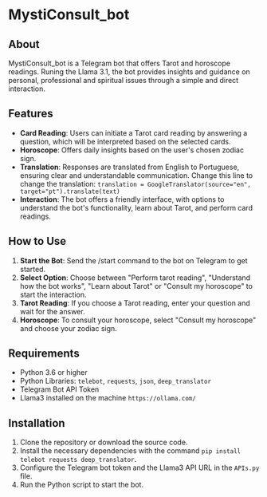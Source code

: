# MystiConsult_bot

## About

MystiConsult_bot is a Telegram bot that offers Tarot and horoscope readings. Runing the Llama 3.1, the bot provides insights and guidance on personal, professional and spiritual issues through a simple and direct interaction.

## Features

- **Card Reading**: Users can initiate a Tarot card reading by answering a question, which will be interpreted based on the selected cards.
- **Horoscope**:  Offers daily insights based on the user's chosen zodiac sign.
- **Translation**: Responses are translated from English to Portuguese, ensuring clear and understandable communication. Change this line to change the translation: `translation = GoogleTranslator(source="en", target="pt").translate(text)`
- **Interaction**: The bot offers a friendly interface, with options to understand the bot's functionality, learn about Tarot, and perform card readings.

## How to Use

1. **Start the Bot**: Send the /start command to the bot on Telegram to get started.
2. **Select Option**: Choose between "Perform tarot reading", "Understand how the bot works", "Learn about Tarot" or "Consult my horoscope" to start the interaction.
3. **Tarot Reading**: If you choose a Tarot reading, enter your question and wait for the answer.
4. **Horoscope**: To consult your horoscope, select "Consult my horoscope" and choose your zodiac sign.

## Requirements

- Python 3.6 or higher
- Python Libraries: `telebot`, `requests`, `json`, `deep_translator`
- Telegram Bot API Token
- Llama3 installed on the machine `https://ollama.com/`

## Installation

1. Clone the repository or download the source code.
2. Install the necessary dependencies with the command `pip install telebot requests deep_translator`.
3. Configure the Telegram bot token and the Llama3 API URL in the `APIs.py` file.
4. Run the Python script to start the bot.
